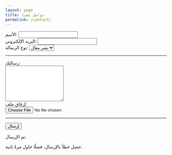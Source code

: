 ```yaml
---
layout: page
title: تواصل معنا
permalink: /contact/
---
```

<!-- https://medium.com/getform-all-about/how-to-add-a-contact-form-to-your-jekyll-website-6c61e811bdee -->

<form accept-charset="UTF-8" action="https://getform.io/f/1ebf002f-3f03-4db0-9862-25181f55a94d" method="POST" enctype="multipart/form-data" target="_blank">
<div class="form-box">
    <div class="form-group">
        <div class="form-group">
            <label>الأسم:</label>
            <input type="text" name="name" class="form-control" required="required">
        </div>
        <label required="required">البريد الإلكتروني:</label>
        <input type="email" name="email" class="form-control">
    </div>
    <div class="form-group">
        <label>نوع الرسالة:</label>
        <select class="form-control" name="Category" required="required">
            <option>نشر مقال</option>
            <option>إقتراح</option>
            <option>شكوى</option>
            <option>أخرى</option>
        </select>
    </div>
    <hr>
    <div class="form-group mt-3">
        <label>رسالتك:</label>
<br><textarea type="text" name="message" class="form-control" required="required" rows="7"></textarea>
    </div>
    <div class="form-group mt-3">
        <label class="mr-2">إرفاق ملف:</label><br>
        <input type="file" name="file">
    </div>
    <hr>
        <button type="submit" class="btn btn-secondary">إرسال</button>
    <p class="success">تم الإرسال.</p>
    <p class="fail">حصل خطأ بالإرسال، فضلًا حاول مرةً ثانية.</p>
</div>
</form>
<script src="https://ajax.googleapis.com/ajax/libs/jquery/3.4.1/jquery.min.js" type="text/javascript">
$(".formID").submit(function(e){
  e.preventDefault();
  var action = $(this).attr("action");
  $.ajax({
    type: "POST",
    url: action,
    crossDomain: true,
    data: new FormData(this),
    dataType: "json",
    contentType: "multipart/form-data",
    processData: false,
    contentType: false,
    headers: {
      "Accept": "application/json"
    }
  }).done(function() {
     $(".success").addClass("is-active");
     $(".fail").removeClass("is-active");
  }).fail(function() {
     $(".fail").addClass("is-active");
     $(".success").removeClass("is-active");
  });
});
</script>
